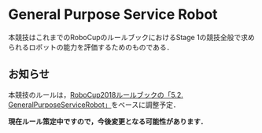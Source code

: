 # General Purpose Service Robot
本競技はこれまでのRoboCupのルールブックにおけるStage 1の競技全般で求められるロボットの能力を評価するためのものである．


## お知らせ
本競技のルールは，[RoboCup2018ルールブックの「5.2. GeneralPurposeServiceRobot」](https://athome.robocup.org/wp-content/uploads/2018/10/2018_rulebook.pdf)をベースに調整予定．

**現在ルール策定中ですので，今後変更となる可能性があります．**

